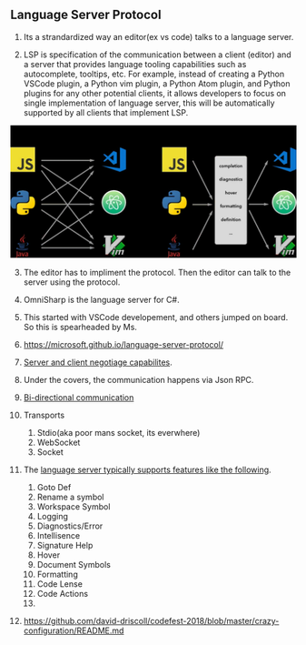 ## Language Server Protocol

1. Its a strandardized way an editor(ex vs code) talks to a language server. 

2. LSP is specification of the communication between a client (editor) and a server that provides language tooling capabilities such as autocomplete, tooltips, etc. For example, instead of creating a Python VSCode plugin, a Python vim plugin, a Python Atom plugin, and Python plugins for any other potential clients, it allows developers to focus on single implementation of language server, this will be automatically supported by all clients that implement LSP.

![Lsp No lsp](./images/50_50Lsp_NoLsp.jpg)

3. The editor has to impliment the protocol. Then the editor can talk to the server using the protocol. 

4. OmniSharp is the language server for C#.

5. This started with VSCode developement, and others jumped on board. So this is spearheaded by Ms. 
6. https://microsoft.github.io/language-server-protocol/
7. [Server and client negotiage capabilites](https://youtu.be/Cw9qCsetpLU?t=439).
8. Under the covers, the communication happens via Json RPC.
9. [Bi-directional communication](https://youtu.be/Cw9qCsetpLU?t=477)
10. Transports
    1.  Stdio(aka poor mans socket, its everwhere)
    2.  WebSocket
    3.  Socket
11. The [language server typically supports features like the following](https://youtu.be/Cw9qCsetpLU?t=635). 
    1.  Goto Def
    2.  Rename a symbol
    3.  Workspace Symbol
    4.  Logging
    5.  Diagnostics/Error
    6.  Intellisence
    7.  Signature Help
    8.  Hover
    9.  Document Symbols
    10. Formatting
    11. Code Lense
    12. Code Actions
    13. 
12. https://github.com/david-driscoll/codefest-2018/blob/master/crazy-configuration/README.md